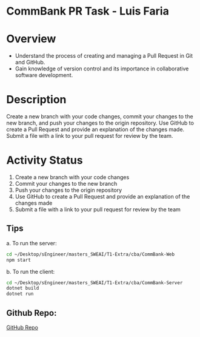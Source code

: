 # CommBank PR Task - Luis Faria

# Overview
- Understand the process of creating and managing a Pull Request in Git and GitHub.
- Gain knowledge of version control and its importance in collaborative software development.

# Description 
Create a new branch with your code changes, commit your changes to the new branch, and push your changes to the origin repository.
Use GitHub to create a Pull Request and provide an explanation of the changes made.
Submit a file with a link to your pull request for review by the team.

# Activity Status
1. Create a new branch with your code changes
2. Commit your changes to the new branch
3. Push your changes to the origin repository
4. Use GitHub to create a Pull Request and provide an explanation of the changes made
5. Submit a file with a link to your pull request for review by the team


## Tips
a. To run the server:
```bash
cd ~/Desktop/sEngineer/masters_SWEAI/T1-Extra/cba/CommBank-Web
npm start
```
b. To run the client:
```bash
cd ~/Desktop/sEngineer/masters_SWEAI/T1-Extra/cba/CommBank-Server
dotnet build
dotnet run
```

## Github Repo:
[GitHub Repo](https://github.com/lfariabr/masters-swe-ai/tree/master/T1-Extra/cba)  